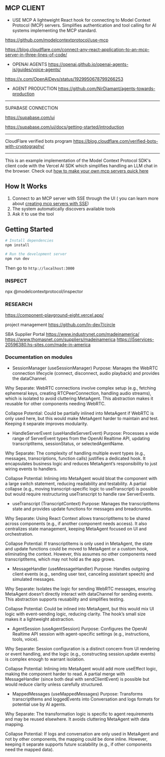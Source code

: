 ## MCP CLIENT

* USE MCP
A lightweight React hook for connecting to Model Context Protocol (MCP) servers. Simplifies authentication and tool calling for AI systems implementing the MCP standard.

https://github.com/modelcontextprotocol/use-mcp

https://blog.cloudflare.com/connect-any-react-application-to-an-mcp-server-in-three-lines-of-code/

* OPENAI AGENTS
https://openai.github.io/openai-agents-js/guides/voice-agents/

https://x.com/OpenAIDevs/status/1929950678799266253

* AGENT PRODUCTION
https://github.com/NirDiamant/agents-towards-production

---------------------

SUPABASE CONNECTION

https://supabase.com/ui

https://supabase.com/ui/docs/getting-started/introduction


-----------------
CloudFlare verified bots program
https://blog.cloudflare.com/verified-bots-with-cryptography/

-----------

This is an example implementation of the Model Context Protocol SDK's client code with the Vercel AI SDK which simplifies handling an LLM chat in the browser. Check out [how to make your own mcp servers quick here](https://mcp-framework.com)

## How It Works

1. Connect to an MCP server with SSE through the UI ( you can learn more about [creating mcp servers with SSE](https://mcp-framework.com/docs/Transports/sse))
2. The system automatically discovers available tools
3. Ask it to use the tool

## Getting Started

```bash
# Install dependencies
npm install

# Run the development server
npm run dev
```

Then go to `http://localhost:3000` 

### INSPECT

npx @modelcontextprotocol/inspector

### RESEARCH

https://component-playground-eight.vercel.app/

project management
https://github.com/ln-dev7/circle

SBA Supplier Portal
https://www.industrynet.com/madeinamerica/
https://www.thomasnet.com/suppliers/madeinamerica
https://i5services-20596380.hs-sites.com/made-in-america


### Documentation on modules
* SessionManager (useSessionManager)
Purpose: Manages the WebRTC connection lifecycle (connect, disconnect, audio playback) and provides the dataChannel.

Why Separate: WebRTC connections involve complex setup (e.g., fetching ephemeral keys, creating RTCPeerConnection, handling audio streams), which is isolated to avoid cluttering MetaAgent. This abstraction makes it reusable for other components needing WebRTC.

Collapse Potential: Could be partially inlined into MetaAgent if WebRTC is only used here, but this would make MetaAgent harder to maintain and test. Keeping it separate improves modularity.

* HandleServerEvent (useHandleServerEvent)
Purpose: Processes a wide range of ServerEvent types from the OpenAI Realtime API, updating transcriptItems, sessionStatus, or selectedAgentName.

Why Separate: The complexity of handling multiple event types (e.g., messages, transcriptions, function calls) justifies a dedicated hook. It encapsulates business logic and reduces MetaAgent’s responsibility to just wiring events to handlers.

Collapse Potential: Inlining into MetaAgent would bloat the component with a large switch statement, reducing readability and testability. A partial collapse (e.g., moving transcript-specific logic to useTranscript) is possible but would require restructuring useTranscript to handle raw ServerEvents.

* useTranscript (TranscriptContext)
Purpose: Manages the transcriptItems state and provides update functions for messages and breadcrumbs.

Why Separate: Using React Context allows transcriptItems to be shared across components (e.g., if another component needs access). It also centralizes state management, keeping MetaAgent focused on UI and orchestration.

Collapse Potential: If transcriptItems is only used in MetaAgent, the state and update functions could be moved to MetaAgent or a custom hook, eliminating the context. However, this assumes no other components need transcriptItems, which may not hold as the app grows.

* MessageHandler (useMessageHandler)
Purpose: Handles outgoing client events (e.g., sending user text, canceling assistant speech) and simulated messages.

Why Separate: Isolates the logic for sending WebRTC messages, ensuring MetaAgent doesn’t directly interact with dataChannel for sending events. This abstraction supports reusability and simplifies testing.

Collapse Potential: Could be inlined into MetaAgent, but this would mix UI logic with event-sending logic, reducing clarity. The hook’s small size makes it a lightweight abstraction.

* AgentSession (useAgentSession)
Purpose: Configures the OpenAI Realtime API session with agent-specific settings (e.g., instructions, tools, voice).

Why Separate: Session configuration is a distinct concern from UI rendering or event handling, and the logic (e.g., constructing session.update events) is complex enough to warrant isolation.

Collapse Potential: Inlining into MetaAgent would add more useEffect logic, making the component harder to read. A partial merge with MessageHandler (since both deal with sendClientEvent) is possible but would reduce clarity unless carefully structured.

* MappedMessages (useMappedMessages)
Purpose: Transforms transcriptItems and loggedEvents into Conversation and logs formats for potential use by AI agents.

Why Separate: The transformation logic is specific to agent requirements and may be reused elsewhere. It avoids cluttering MetaAgent with data mapping.

Collapse Potential: If logs and conversation are only used in MetaAgent and not by other components, the mapping could be done inline. However, keeping it separate supports future scalability (e.g., if other components need the mapped data).


